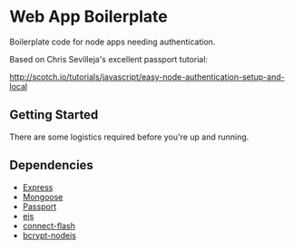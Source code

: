 # Web App Boilerplate

Boilerplate code for node apps needing authentication.

Based on Chris Sevilleja's excellent passport tutorial: 

http://scotch.io/tutorials/javascript/easy-node-authentication-setup-and-local

## Getting Started

There are some logistics required before you're up and running.

## Dependencies

* [Express](http://expressjs.com/)
* [Mongoose](http://mongoosejs.com/)
* [Passport](http://passportjs.org/)
* [ejs](https://github.com/visionmedia/ejs)
* [connect-flash](https://github.com/jaredhanson/connect-flash)
* [bcrypt-nodejs](https://github.com/shaneGirish/bcrypt-nodejs)
